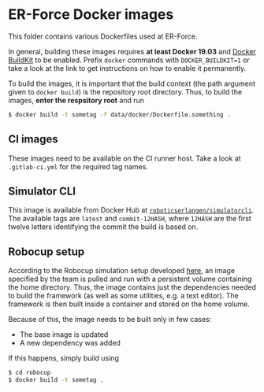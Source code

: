 # ER-Force Docker images
This folder contains various Dockerfiles used at ER-Force.

In general, building these images requires **at least Docker 19.03** and
[Docker BuildKit](https://docs.docker.com/develop/develop-images/build_enhancements/)
to be enabled. Prefix `docker` commands with `DOCKER_BUILDKIT=1` or take a look
at the link to get instructions on how to enable it permanently.

To build the images, it is important that the build context (the path argument
given to `docker build`) is the repository root directory. Thus, to build the
images, **enter the respsitory root** and run
```bash
$ docker build -t sometag -f data/docker/Dockerfile.something .
```

## CI images
These images need to be available on the CI runner host. Take a look at
`.gitlab-ci.yml` for the required tag names.

## Simulator CLI
This image is available from Docker Hub at
[`roboticserlangen/simulatorcli`](https://hub.docker.com/repository/docker/roboticserlangen/simulatorcli).
The available tags are `latest` and `commit-12HASH`, where `12HASH` are the
first twelve letters identifying the commit the build is based on.

## Robocup setup
According to the Robocup simulation setup developed
[here](https://github.com/RoboCup-SSL/ssl-simulation-setup), an image specified
by the team is pulled and run with a persistent volume containing the home
directory.  Thus, the image contains just the dependencies needed to build the
framework (as well as some utilities, e.g. a text editor). The framework is
then built inside a container and stored on the home volume.

Because of this, the image needs to be built only in few cases:
- The base image is updated
- A new dependency was added

If this happens, simply build using
```bash
$ cd robocup
$ docker build -t sometag .
```
